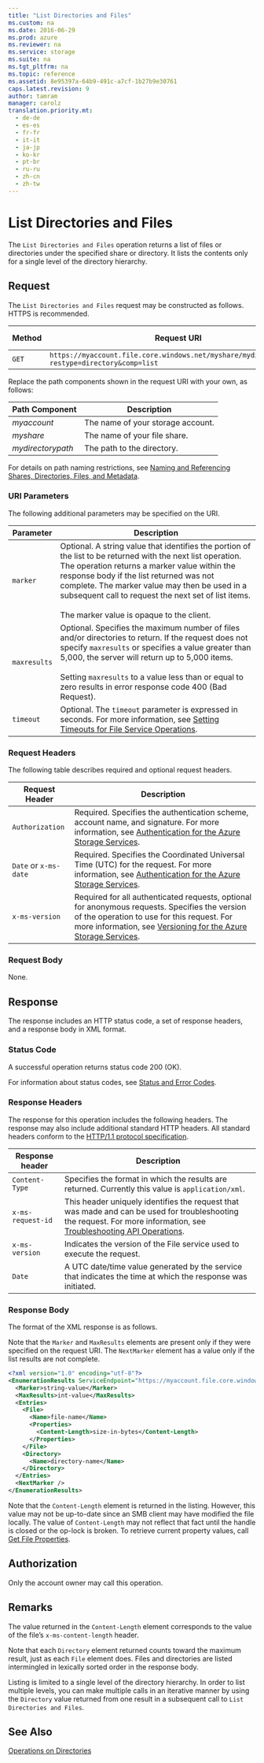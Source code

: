 ```yaml
---
title: "List Directories and Files"
ms.custom: na
ms.date: 2016-06-29
ms.prod: azure
ms.reviewer: na
ms.service: storage
ms.suite: na
ms.tgt_pltfrm: na
ms.topic: reference
ms.assetid: 8e95397a-64b9-491c-a7cf-1b27b9e30761
caps.latest.revision: 9
author: tamram
manager: carolz
translation.priority.mt: 
  - de-de
  - es-es
  - fr-fr
  - it-it
  - ja-jp
  - ko-kr
  - pt-br
  - ru-ru
  - zh-cn
  - zh-tw
---
```

# List Directories and Files
The `List Directories and Files` operation returns a list of files or directories under the specified share or directory. It lists the contents only for a single level of the directory hierarchy.  
  
## Request  
 The `List Directories and Files` request may be constructed as follows. HTTPS is recommended.  
  
|Method|Request URI|HTTP Version|  
|------------|-----------------|------------------|  
|`GET`|`https://myaccount.file.core.windows.net/myshare/mydirectorypath?restype=directory&comp=list`|HTTP/1.1|  
  
 Replace the path components shown in the request URI with your own, as follows:  
  
|Path Component|Description|  
|--------------------|-----------------|  
|*myaccount*|The name of your storage account.|  
|*myshare*|The name of your file share.|  
|*mydirectorypath*|The path to the directory.|  
  
 For details on path naming restrictions, see [Naming and Referencing Shares, Directories, Files, and Metadata](../rest-conceptual/Naming-and-Referencing-Shares--Directories--Files--and-Metadata.md).  
  
### URI Parameters  
 The following additional parameters may be specified on the URI.  
  
|Parameter|Description|  
|---------------|-----------------|  
|`marker`|Optional. A string value that identifies the portion of the list to be returned with the next list operation. The operation returns a marker value within the response body if the list returned was not complete. The marker value may then be used in a subsequent call to request the next set of list items.<br /><br /> The marker value is opaque to the client.|  
|`maxresults`|Optional. Specifies the maximum number of files and/or directories to return. If the request does not specify `maxresults` or specifies a value greater than 5,000, the server will return up to 5,000 items.<br /><br /> Setting `maxresults` to a value less than or equal to zero results in error response code 400 (Bad Request).|  
|`timeout`|Optional. The `timeout` parameter is expressed in seconds. For more information, see [Setting Timeouts for File Service Operations](../rest-conceptual/Setting-Timeouts-for-File-Service-Operations.md).|  
  
### Request Headers  
 The following table describes required and optional request headers.  
  
|Request Header|Description|  
|--------------------|-----------------|  
|`Authorization`|Required. Specifies the authentication scheme, account name, and signature. For more information, see [Authentication for the Azure Storage Services](../rest-conceptual/Authentication-for-the-Azure-Storage-Services.md).|  
|`Date` or `x-ms-date`|Required. Specifies the Coordinated Universal Time (UTC) for the request. For more information, see [Authentication for the Azure Storage Services](../rest-conceptual/Authentication-for-the-Azure-Storage-Services.md).|  
|`x-ms-version`|Required for all authenticated requests, optional for anonymous requests. Specifies the version of the operation to use for this request. For more information, see [Versioning for the Azure Storage Services](../rest-conceptual/Versioning-for-the-Azure-Storage-Services.md).|  
  
### Request Body  
 None.  
  
##  <a name="response"></a> Response  
 The response includes an HTTP status code, a set of response headers, and a response body in XML format.  
  
### Status Code  
 A successful operation returns status code 200 (OK).  
  
 For information about status codes, see [Status and Error Codes](../rest-conceptual/Status-and-Error-Codes2.md).  
  
### Response Headers  
 The response for this operation includes the following headers. The response may also include additional standard HTTP headers. All standard headers conform to the [HTTP/1.1 protocol specification](http://go.microsoft.com/fwlink/?linkid=150478).  
  
|Response header|Description|  
|---------------------|-----------------|  
|`Content-Type`|Specifies the format in which the results are returned. Currently this value is `application/xml`.|  
|`x-ms-request-id`|This header uniquely identifies the request that was made and can be used for troubleshooting the request. For more information, see [Troubleshooting API Operations](../rest-conceptual/Troubleshooting-API-Operations.md).|  
|`x-ms-version`|Indicates the version of the File service used to execute the request.|  
|`Date`|A UTC date/time value generated by the service that indicates the time at which the response was initiated.|  
  
### Response Body  
 The format of the XML response is as follows.  
  
 Note that the `Marker` and `MaxResults` elements are present only if they were specified on the request URI. The `NextMarker` element has a value only if the list results are not complete.  
  
```xml  
<?xml version="1.0" encoding="utf-8"?>  
<EnumerationResults ServiceEndpoint="https://myaccount.file.core.windows.net/” ShareName="myshare" DirectoryPath="directory-path">  
  <Marker>string-value</Marker>  
  <MaxResults>int-value</MaxResults>  
  <Entries>  
    <File>  
      <Name>file-name</Name>  
      <Properties>  
        <Content-Length>size-in-bytes</Content-Length>  
      </Properties>  
    </File>  
    <Directory>  
      <Name>directory-name</Name>  
    </Directory>  
  </Entries>  
  <NextMarker />  
</EnumerationResults>  
```  
  
 Note that the `Content-Length` element is returned in the listing. However, this value may not be up-to-date since an SMB client may have modified the file locally. The value of `Content-Length` may not reflect that fact until the handle is closed or the op-lock is broken. To retrieve current property values, call [Get File Properties](../rest-conceptual/Get-File-Properties.md).  
  
##  <a name="authorization"></a> Authorization  
 Only the account owner may call this operation.  
  
## Remarks  
 The value returned in the `Content-Length` element corresponds to the value of the file’s `x-ms-content-length` header.  
  
 Note that each `Directory` element returned counts toward the maximum result, just as each `File` element does. Files and directories are listed intermingled in lexically sorted order in the response body.  
  
 Listing is limited to a single level of the directory hierarchy. In order to list multiple levels, you can make multiple calls in an iterative manner by using the `Directory` value returned from one result in a subsequent call to `List Directories and Files`.  
  
## See Also  
 [Operations on Directories](../rest-conceptual/Operations-on-Directories.md)